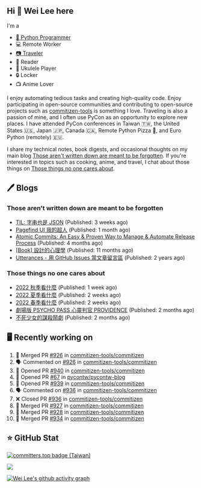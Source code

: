 ## Hi 👋 Wei Lee here

I'm a

* [🐍 Python Programmer](https://pycon-note.wei-lee.me/)
* 💻 Remote Worker
* [📷 Traveler](https://travlog.wei-lee.me/)
* 📖 Reader
* 🎵 Ukulele Player
* 🔒 Locker
* 📺 Anime Lover

I enjoy automating tedious tasks and creating high-quality code. Enjoy participating in open-source communities and contributing to open-source projects such as [commitizen-tools](https://github.com/commitizen-tools) is something I love. Traveling is also a passion of mine, and I often use PyCon as an opportunity to explore new places. I have attended PyCon conferences in Taiwan 🇹🇼, the United States 🇺🇸, Japan 🇯🇵, Canada 🇨🇦, Remote Python Pizza 🍕, and Euro Python (remotely) 🇪🇺.

I share my technical notes, book digests, and occasional thoughts on my main blog [Those aren't written down are meant to be forgotten](https://blog.wei-lee.me/). If you're interested in topics such as cooking, anime, and travel, I chat about those things on [Those things no one cares about](https://travlog.wei-lee.me/).

## 🖊️ Blogs

### Those aren't written down are meant to be forgotten

* [TIL: 字串也是 JSON](https://blog.wei-lee.me/posts/tech/2023/11/til-string-is-a-kind-of-json) (Published: 3 weeks ago)
* [Pagefind UI 我的超人](https://blog.wei-lee.me/posts/tech/2023/11/pagefind-ui) (Published: 1 month ago)
* [Atomic Commits: An Easy &amp; Proven Way to Manage &amp; Automate Release Process](https://blog.wei-lee.me/posts/tech/2023/08/atomic-commits-coscup-2023) (Published: 4 months ago)
* [[Book] 設計的心理學](https://blog.wei-lee.me/posts/book/2023/01/the-design-of-everyday-things) (Published: 11 months ago)
* [Utterances - 用 GitHub Issues 當文章留言區](https://blog.wei-lee.me/posts/tech/2022/02/use-github-issues-as-comment-system) (Published: 2 years ago)

### Those things no one cares about

* [2022 秋季看什麼](https://travlog.wei-lee.me/posts/review/2023/12/what-i-watch-in-2022-fall) (Published: 1 week ago)
* [2022 夏季看什麼](https://travlog.wei-lee.me/posts/review/2023/12/what-i-watch-in-2022-summer) (Published: 2 weeks ago)
* [2022 春季看什麼](https://travlog.wei-lee.me/posts/review-todo/2023/12/what-i-watch-in-2022-sprint) (Published: 2 weeks ago)
* [劇場版 PSYCHO PASS 心靈判官 PROVIDENCE](https://travlog.wei-lee.me/posts/review/2023/10/psycho-pass-providence) (Published: 2 months ago)
* [不死少女的謀殺鬧劇](https://travlog.wei-lee.me/posts/review/2023/10/undead-girl-murder-farce) (Published: 2 months ago)

## 🖥️ Recently working on

1. 🎉 Merged PR [#926](https://github.com/commitizen-tools/commitizen/pull/926) in [commitizen-tools/commitizen](https://github.com/commitizen-tools/commitizen)
2. 🗣 Commented on [#926](https://github.com/commitizen-tools/commitizen/issues/926) in [commitizen-tools/commitizen](https://github.com/commitizen-tools/commitizen)
3. 💪 Opened PR [#940](https://github.com/commitizen-tools/commitizen/pull/940) in [commitizen-tools/commitizen](https://github.com/commitizen-tools/commitizen)
4. 💪 Opened PR [#67](https://github.com/pycontw/pycontw-blog/pull/67) in [pycontw/pycontw-blog](https://github.com/pycontw/pycontw-blog)
5. 💪 Opened PR [#939](https://github.com/commitizen-tools/commitizen/pull/939) in [commitizen-tools/commitizen](https://github.com/commitizen-tools/commitizen)
6. 🗣 Commented on [#936](https://github.com/commitizen-tools/commitizen/issues/936) in [commitizen-tools/commitizen](https://github.com/commitizen-tools/commitizen)
7. ❌ Closed PR [#936](https://github.com/commitizen-tools/commitizen/pull/936) in [commitizen-tools/commitizen](https://github.com/commitizen-tools/commitizen)
8. 🎉 Merged PR [#927](https://github.com/commitizen-tools/commitizen/pull/927) in [commitizen-tools/commitizen](https://github.com/commitizen-tools/commitizen)
9. 🎉 Merged PR [#928](https://github.com/commitizen-tools/commitizen/pull/928) in [commitizen-tools/commitizen](https://github.com/commitizen-tools/commitizen)
10. 🎉 Merged PR [#934](https://github.com/commitizen-tools/commitizen/pull/934) in [commitizen-tools/commitizen](https://github.com/commitizen-tools/commitizen)


## ⭐ GitHub Stat

[![committers.top badge (Taiwan)](https://user-badge.committers.top/taiwan_public/Lee-W.svg)](https://user-badge.committers.top/taiwan_public/Lee-W)

[![](https://github-readme-stats.vercel.app/api?username=Lee-W&show_icons=true&hide_title=true&cache_seconds=86400)](https://github.com/anuraghazra/github-readme-stats)

[![Wei Lee's github activity graph](https://github-readme-activity-graph.vercel.app/graph?username=Lee-W&theme=dracula)](https://github.com/ashutosh00710/github-readme-activity-graph)

